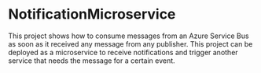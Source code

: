 # NotificationMicroservice
This project shows how to consume messages from an Azure Service Bus as soon as it received any message from any publisher.
This project can be deployed as a microservice to receive notifications and trigger another service that needs the message for a certain event.

